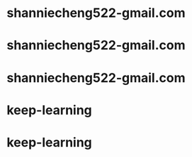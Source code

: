 # shanniecheng522-gmail.com
# shanniecheng522-gmail.com
# shanniecheng522-gmail.com
# keep-learning
# keep-learning
